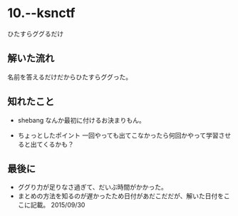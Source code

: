 # 10.--ksnctf
ひたすらググるだけ

## 解いた流れ
名前を答えるだけだからひたすらググった。

## 知れたこと
* shebang
なんか最初に付けるお決まりもん。

* ちょっとしたポイント
 一回やっても出てこなかったら何回かやって学習させると出てくるかも？
 
## 最後に
* ググり力が足りなさ過ぎて、だいぶ時間がかかった。
* まとめの方法を知るのが遅かったため日付があだこだだが、解いた日付をここに記載。 2015/09/30